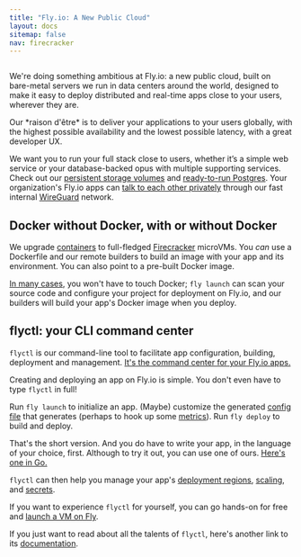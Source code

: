 ```yaml
---
title: "Fly.io: A New Public Cloud"
layout: docs
sitemap: false
nav: firecracker
---
```


<figure>
  <img src="/static/images/docs-intro.jpg" srcset="/static/images/docs-intro@2x.jpg 2x" alt="">
</figure>

We're doing something ambitious at Fly.io: a new public cloud, built on bare-metal servers we run in data centers around the world, designed to make it easy to deploy distributed and real-time apps close to your users, wherever they are.


<div class="callout">
Our *raison d'&ecirc;tre* is to deliver your applications to your users globally, with the highest possible availability and the lowest possible latency, with a great developer UX.
</div>

We want you to run your full stack close to users, whether it’s a simple web service or your database-backed opus with multiple supporting services. Check out our [persistent storage volumes](/docs/reference/volumes/) and [ready-to-run Postgres](/docs/reference/postgres/). Your organization's Fly.io apps can [talk to each other privately](/docs/reference/private-networking/) through our fast internal [WireGuard](https://www.wireguard.com/) network.

## Docker without Docker, with or without Docker

We upgrade [containers](/blog/docker-without-docker/) to full-fledged [Firecracker](https://firecracker-microvm.github.io/) microVMs. You *can* use a Dockerfile and our remote builders to build an image with your app and its environment. You can also point to a pre-built Docker image.

[In many cases](https://fly.io/docs/languages-and-frameworks/), you won't have to touch Docker; `fly launch` can scan your source code and configure your project for deployment on Fly.io, and our builders will build your app's Docker image when you deploy.


## flyctl: your CLI command center

`flyctl` is our command-line tool to facilitate app configuration, building, deployment and management. [It's the command center for your Fly.io apps.](/docs/flyctl/)

Creating and deploying an app on Fly.io is simple. You don't even have to type `flyctl` in full! 

Run `fly launch` to initialize an app. (Maybe) customize the generated [config file](https://fly.io/docs/reference/configuration/) that generates (perhaps to hook up some [metrics](/docs/reference/metrics/)). Run `fly deploy` to build and deploy.

That's the short version. And you do have to write your app, in the language of your choice, first. Although to try it out, you can use one of ours. [Here's one in Go.](/docs/getting-started/golang/)

`flyctl` can then help you manage your app's [deployment regions](/docs/reference/regions/), [scaling](/docs/reference/scaling/), and [secrets](/docs/reference/secrets/).

If you want to experience `flyctl` for yourself, you can go hands-on for free and [launch a VM on Fly](/docs/hands-on/start/).

If you just want to read about all the talents of `flyctl`, here's another link to its [documentation](/docs/flyctl/).
